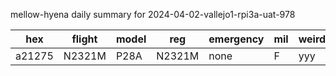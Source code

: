 mellow-hyena daily summary for 2024-04-02-vallejo1-rpi3a-uat-978

|hex|flight|model|reg|emergency|mil|weirdo|
|--|--|--|--|--|--|--|
|a21275|N2321M|P28A|N2321M|none|F|yyy|
